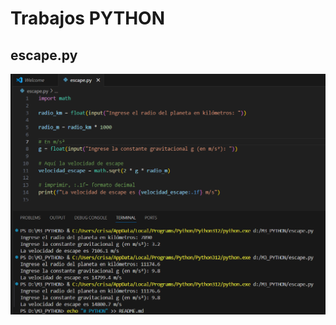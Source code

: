 
# Trabajos PYTHON


## escape.py


![](https://github.com/mckateturry/PYTHON/blob/main/img/escape.py.png?raw=true)

